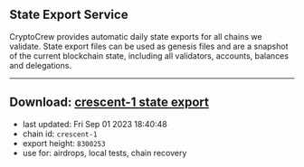 ## State Export Service
CryptoCrew provides automatic daily state exports for all chains we validate. State export files can be used as genesis files and are a snapshot of the current blockchain state, including all validators, accounts, balances and delegations.

---
**Download: [crescent-1 state export](https://dl.ccvalidators.com/SERVICE/crescent/crescent-1_export_8300253.json)**
---

- last updated: Fri Sep 01 2023 18:40:48
- chain id: `crescent-1`
- export height: `8300253`
- use for: airdrops, local tests, chain recovery
